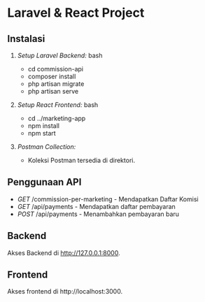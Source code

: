 # Laravel & React Project

## Instalasi
1. *Setup Laravel Backend:*
    bash
    - cd commission-api
    - composer install
    - php artisan migrate
    - php artisan serve
    

2. *Setup React Frontend:*
    bash
    - cd ../marketing-app
    - npm install
    - npm start
    

3. *Postman Collection:*
   - Koleksi Postman tersedia di direktori.

## Penggunaan API

- *GET* /commission-per-marketing - Mendapatkan Daftar Komisi
- *GET* /api/payments - Mendapatkan daftar pembayaran
- *POST* /api/payments - Menambahkan pembayaran baru

## Backend

Akses Backend di http://127.0.0.1:8000.
## Frontend

Akses frontend di http://localhost:3000.
